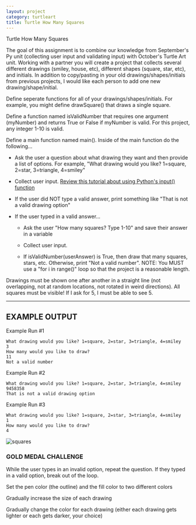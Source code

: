 ```yaml
---
layout: project
category: turtleart
title: Turtle How Many Squares
---
```

Turtle How Many Squares

The goal of this assignment is to combine our knowledge from September's Py unit (collecting user input and validating input) with October's Turtle Art unit. Working with a partner you will create a project that collects several different drawings (smiley, house, etc), different shapes (square, star, etc), and initials. In addition to copy/pasting in your old drawings/shapes/initials from previous projects, I would like each person to add one new drawing/shape/initial.



Define seperate functions for all of your drawings/shapes/initials. For example, you might define drawSquare() that draws a single square.


Define a function named isValidNumber that requires one argument (myNumber) and returns True or False if myNumber is valid. For this project, any integer 1-10 is valid.



Define a main function named main(). Inside of the main function do the following...

  - Ask the user a question about what drawing they want and then provide a list of options. For example, "What drawing would you like? 1=square, 2=star, 3=triangle, 4=smiley"

  - Collect user input. [Review this tutorial about using Python's input() function](https://www.w3schools.com/python/ref_func_input.asp)

  - If the user did NOT type a valid answer, print something like "That is not a valid drawing option"

  - If the user typed in a valid answer...

    - Ask the user "How many squares? Type 1-10" and save their answer in a variable

    - Collect user input.

    - If isValidNumber(userAnswer) is True, then draw that many squares, stars, etc. Otherwise, print "Not a valid number". NOTE: You MUST use a "for i in range()" loop so that the project is a reasonable length.


Drawings must be shown one after another in a straight line (not overlapping, not at random locations, not rotated in weird directions). All squares must be visible! If I ask for 5, I must be able to see 5.


---

## EXAMPLE OUTPUT

Example Run #1
```
What drawing would you like? 1=square, 2=star, 3=triangle, 4=smiley
3
How many would you like to draw?
11
Not a valid number
```

Example Run #2
```
What drawing would you like? 1=square, 2=star, 3=triangle, 4=smiley
9458358
That is not a valid drawing option
```

Example Run #3
```
What drawing would you like? 1=square, 2=star, 3=triangle, 4=smiley
1
How many would you like to draw?
4
```
![squares](https://bradleycodeu.github.io/apcsp/turtleart/TurtleHowManySquares/squares.jpeg)


### GOLD MEDAL CHALLENGE

While the user types in an invalid option, repeat the question. If they typed in a valid option, break out of the loop.

Set the pen color (the outline) and the fill color to two different colors

Gradually increase the size of each drawing

Gradually change the color for each drawing (either each drawing gets lighter or each gets darker, your choice)